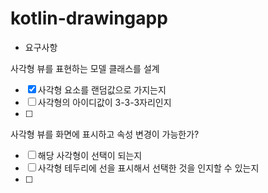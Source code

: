 # kotlin-drawingapp
- 요구사항 

사각형 뷰를 표현하는 모델 클래스를 설계
- [X] 사각형 요소를 랜덤값으로 가지는지 
- [ ] 사각형의 아이디값이 3-3-3자리인지
- [ ]

사각형 뷰를 화면에 표시하고 속성 변경이 가능한가?
- [ ] 해당 사각형이 선택이 되는지
- [ ] 사각형 테두리에 선을 표시해서 선택한 것을 인지할 수 있는지
- [ ] 